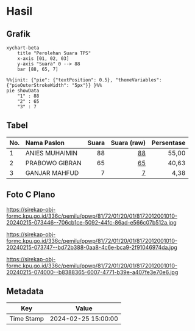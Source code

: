 # Hasil

## Grafik

```mermaid
xychart-beta
    title "Perolehan Suara TPS"
    x-axis [01, 02, 03]
    y-axis "Suara" 0 --> 88
    bar [88, 65, 7]
```

```mermaid
%%{init: {"pie": {"textPosition": 0.5}, "themeVariables": {"pieOuterStrokeWidth": "5px"}} }%%
pie showData
    "1" : 88
    "2" : 65
    "3" : 7
```

## Tabel

| No. | Nama Paslon    | Suara | Suara (raw) | Persentase |
|:--- |:-------------- | -----:| -----------:| ----------:|
| 1   | ANIES MUHAIMIN | 88    | [88][p-1]   | 55,00      |
| 2   | PRABOWO GIBRAN | 65    | [65][p-2]   | 40,63      |
| 3   | GANJAR MAHFUD  | 7     | [7][p-3]    | 4,38       |


[p-1]: https://github.com/gigit-pemilu/pemilu-2024-81-maluku/blob/main/pilpres/hitung-suara/sub/81-maluku/sub/72-kota-tual/sub/01-pulau-dullah-utara/sub/2001-fiditan/sub/010-tps/sub/paslon-1.txt
[p-2]: https://github.com/gigit-pemilu/pemilu-2024-81-maluku/blob/main/pilpres/hitung-suara/sub/81-maluku/sub/72-kota-tual/sub/01-pulau-dullah-utara/sub/2001-fiditan/sub/010-tps/sub/paslon-2.txt
[p-3]: https://github.com/gigit-pemilu/pemilu-2024-81-maluku/blob/main/pilpres/hitung-suara/sub/81-maluku/sub/72-kota-tual/sub/01-pulau-dullah-utara/sub/2001-fiditan/sub/010-tps/sub/paslon-3.txt

## Foto C Plano

https://sirekap-obj-formc.kpu.go.id/336c/pemilu/ppwp/81/72/01/20/01/8172012001010-20240215-073446--706cb1ce-5092-44fc-86ad-e566c07b512a.jpg

https://sirekap-obj-formc.kpu.go.id/336c/pemilu/ppwp/81/72/01/20/01/8172012001010-20240215-073747--bd72b388-0aa8-4c6e-bca9-2f91046974da.jpg

https://sirekap-obj-formc.kpu.go.id/336c/pemilu/ppwp/81/72/01/20/01/8172012001010-20240215-074000--b8388365-6007-4771-b39e-a407fe3e70e6.jpg


## Metadata

| Key        | Value               |
| ---------- | ------------------- |
| Time Stamp | 2024-02-25 15:00:00 |



